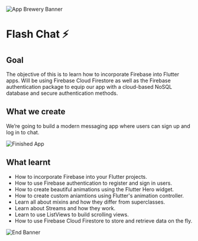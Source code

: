 ![App Brewery Banner](https://github.com/londonappbrewery/Images/blob/master/AppBreweryBanner.png)


# Flash Chat ⚡️

## Goal

The objective of this is to learn how to incorporate Firebase into Flutter apps. Will be using Firebase Cloud Firestore as well as the Firebase authentication package to equip our app with a cloud-based NoSQL database and secure authentication methods. 


## What we create

We’re going to build a modern messaging app where users can sign up and log in to chat.

![Finished App](https://github.com/londonappbrewery/Images/blob/master/flash_chat_flutter_demo.gif)

## What learnt

- How to incorporate Firebase into your Flutter projects.
- How to use Firebase authentication to register and sign in users.
- How to create beautiful animations using the Flutter Hero widget.
- How to create custom aniamtions using Flutter's animation controller. 
- Learn all about mixins and how they differ from superclasses.
- Learn about Streams and how they work.
- Learn to use ListViews to build scrolling views.
- How to use Firebase Cloud Firestore to store and retrieve data on the fly.


![End Banner](https://github.com/londonappbrewery/Images/blob/master/readme-end-banner.png)

